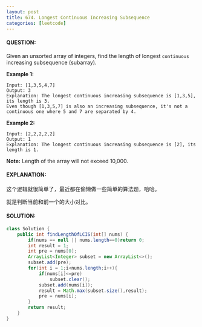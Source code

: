```yaml
---
layout: post
title: 674. Longest Continuous Increasing Subsequence
categories: [leetcode]
---
```


#### QUESTION:

Given an unsorted array of integers, find the length of longest `continuous` increasing subsequence (subarray).

**Example 1:**

```
Input: [1,3,5,4,7]
Output: 3
Explanation: The longest continuous increasing subsequence is [1,3,5], its length is 3. 
Even though [1,3,5,7] is also an increasing subsequence, it's not a continuous one where 5 and 7 are separated by 4. 
```

**Example 2:**

```
Input: [2,2,2,2,2]
Output: 1
Explanation: The longest continuous increasing subsequence is [2], its length is 1. 
```

**Note:** Length of the array will not exceed 10,000.

#### EXPLANATION:

这个逻辑就很简单了，最近都在偷懒做一些简单的算法题，哈哈。

就是判断当前和前一个的大小对比。

#### SOLUTION:

```JAVA
class Solution {
    public int findLengthOfLCIS(int[] nums) {
        if(nums == null || nums.length==0)return 0;
        int result = 1;
        int pre = nums[0];
        ArrayList<Integer> subset = new ArrayList<>();
        subset.add(pre);
        for(int i = 1;i<nums.length;i++){
            if(nums[i]<=pre)
                subset.clear();
            subset.add(nums[i]);
            result = Math.max(subset.size(),result);
            pre = nums[i];
        }
        return result;
    }
}
```

